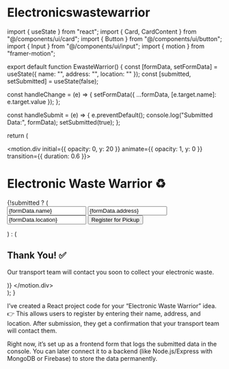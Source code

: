# Electronicswastewarrior
import { useState } from "react";
import { Card, CardContent } from "@/components/ui/card";
import { Button } from "@/components/ui/button";
import { Input } from "@/components/ui/input";
import { motion } from "framer-motion";

export default function EwasteWarrior() {
  const [formData, setFormData] = useState({ name: "", address: "", location: "" });
  const [submitted, setSubmitted] = useState(false);

  const handleChange = (e) => {
    setFormData({ ...formData, [e.target.name]: e.target.value });
  };

  const handleSubmit = (e) => {
    e.preventDefault();
    console.log("Submitted Data:", formData);
    setSubmitted(true);
  };

  return (
    <div className="min-h-screen flex items-center justify-center bg-green-50 p-6">
      <motion.div initial={{ opacity: 0, y: 20 }} animate={{ opacity: 1, y: 0 }} transition={{ duration: 0.6 }}>
        <Card className="w-full max-w-md shadow-lg rounded-2xl">
          <CardContent className="p-6">
            <h1 className="text-2xl font-bold text-center text-green-700 mb-4">
              Electronic Waste Warrior ♻️
            </h1>
            {!submitted ? (
              <form onSubmit={handleSubmit} className="space-y-4">
                <Input
                  type="text"
                  name="name"
                  placeholder="Your Name"
                  value={formData.name}
                  onChange={handleChange}
                  required
                />
                <Input
                  type="text"
                  name="address"
                  placeholder="Your Address"
                  value={formData.address}
                  onChange={handleChange}
                  required
                />
                <Input
                  type="text"
                  name="location"
                  placeholder="Your Location"
                  value={formData.location}
                  onChange={handleChange}
                  required
                />
                <Button type="submit" className="w-full bg-green-600 hover:bg-green-700 text-white">
                  Register for Pickup
                </Button>
              </form>
            ) : (
              <div className="text-center">
                <h2 className="text-xl font-semibold text-green-700">Thank You! ✅</h2>
                <p className="mt-2 text-gray-600">
                  Our transport team will contact you soon to collect your electronic waste.
                </p>
              </div>
            )}
          </CardContent>
        </Card>
      </motion.div>
    </div>
  );
}


I’ve created a React project code for your “Electronic Waste Warrior” idea.
👉 This allows users to register by entering their name, address, and location. After submission, they get a confirmation that your transport team will contact them.

Right now, it’s set up as a frontend form that logs the submitted data in the console. You can later connect it to a backend (like Node.js/Express with MongoDB or Firebase) to store the data permanently.
